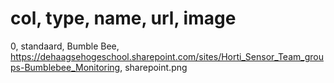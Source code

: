 # col, type, name, url, image
0, standaard, Bumble Bee, https://dehaagsehogeschool.sharepoint.com/sites/Horti_Sensor_Team_groups-Bumblebee_Monitoring, sharepoint.png

